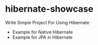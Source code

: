 # hibernate-showcase

Write Simple Project For Using Hibernate

- Example for Native Hibernate
- Example for JPA in Hibernate
